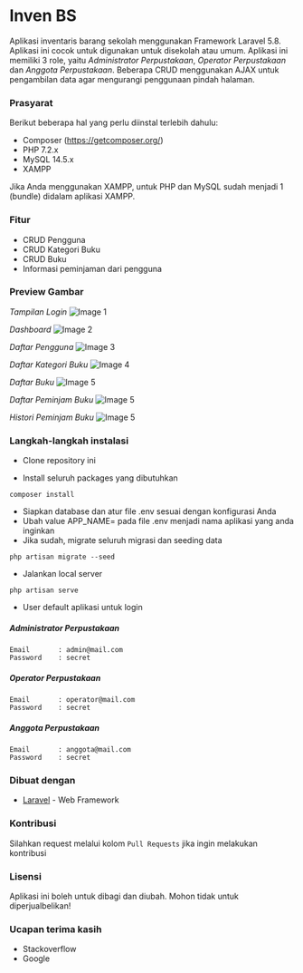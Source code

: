 # Inven BS

Aplikasi inventaris barang sekolah menggunakan Framework Laravel 5.8. Aplikasi ini cocok untuk digunakan untuk disekolah atau umum. Aplikasi ini memiliki 3 role, yaitu _Administrator Perpustakaan_, _Operator Perpustakaan_ dan _Anggota Perpustakaan_. Beberapa CRUD menggunakan AJAX untuk pengambilan data agar mengurangi penggunaan pindah halaman.

### Prasyarat

Berikut beberapa hal yang perlu diinstal terlebih dahulu:

-   Composer (https://getcomposer.org/)
-   PHP 7.2.x
-   MySQL 14.5.x
-   XAMPP

Jika Anda menggunakan XAMPP, untuk PHP dan MySQL sudah menjadi 1 (bundle) didalam aplikasi XAMPP.

### Fitur

-   CRUD Pengguna
-   CRUD Kategori Buku
-   CRUD Buku
-   Informasi peminjaman dari pengguna

### Preview Gambar

_Tampilan Login_
![Image 1](https://i.imgur.com/YsR6xWS.png)

_Dashboard_
![Image 2](https://i.imgur.com/IOgIyIi.png)

_Daftar Pengguna_
![Image 3](https://i.imgur.com/e3rkQ45.png)

_Daftar Kategori Buku_
![Image 4](https://i.imgur.com/WVEAyKi.png)

_Daftar Buku_
![Image 5](https://i.imgur.com/3Jarbbv.png)

_Daftar Peminjam Buku_
![Image 5](https://i.imgur.com/4z18siI.png)

_Histori Peminjam Buku_
![Image 5](https://i.imgur.com/nzqiVSv.png)

### Langkah-langkah instalasi

-   Clone repository ini

-   Install seluruh packages yang dibutuhkan

```
composer install
```

-   Siapkan database dan atur file .env sesuai dengan konfigurasi Anda
-   Ubah value APP_NAME= pada file .env menjadi nama aplikasi yang anda inginkan
-   Jika sudah, migrate seluruh migrasi dan seeding data

```
php artisan migrate --seed
```

-   Jalankan local server

```
php artisan serve
```

-   User default aplikasi untuk login

##### Administrator Perpustakaan

```
Email       : admin@mail.com
Password    : secret
```

##### Operator Perpustakaan

```
Email       : operator@mail.com
Password    : secret
```

##### Anggota Perpustakaan

```
Email       : anggota@mail.com
Password    : secret
```

### Dibuat dengan

-   [Laravel](https://laravel.com) - Web Framework

### Kontribusi

Silahkan request melalui kolom `Pull Requests` jika ingin melakukan kontribusi

### Lisensi

Aplikasi ini boleh untuk dibagi dan diubah. Mohon tidak untuk diperjualbelikan!

### Ucapan terima kasih

-   Stackoverflow
-   Google
